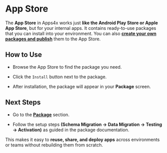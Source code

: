 # App Store

The **App Store** in Apps4x works just **like the Android Play Store or Apple App Store**, but for your internal apps. It contains ready-to-use packages that you can install into your environment. You can also **[create your own packages and publish](../../docs/Package/Package%20Publish%20to%20Apps4x.md)** them to the App Store.

## How to Use

  - Browse the App Store to find the package you need.

  - Click the `Install` button next to the package.

  - After installation, the package will appear in your **Package** screen.

## Next Steps

  - Go to the **[Package](../../docs/Package/Package.md)** section.

  - Follow the setup steps **(Schema Migration → Data Migration → Testing → Activation)** as guided in the package documentation.

This makes it easy to **reuse, share, and deploy apps** across environments or teams without rebuilding them from scratch.